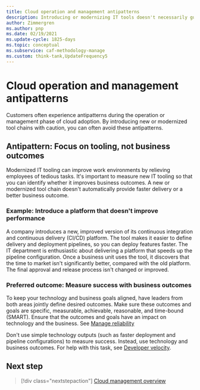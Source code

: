 ```yaml
---
title: Cloud operation and management antipatterns
description: Introducing or modernizing IT tools doesn't necessarily guarantee faster deliveries or better business outcomes.
author: Zimmergren
ms.author: pnp
ms.date: 02/19/2021
ms.update-cycle: 1825-days
ms.topic: conceptual
ms.subservice: caf-methodology-manage
ms.custom: think-tank,UpdateFrequency5
---
```


# Cloud operation and management antipatterns

Customers often experience antipatterns during the operation or management phase of cloud adoption. By introducing new or modernized tool chains with caution, you can often avoid these antipatterns.

## Antipattern: Focus on tooling, not business outcomes

Modernized IT tooling can improve work environments by relieving employees of tedious tasks. It's important to measure new IT tooling so that you can identify whether it improves business outcomes. A new or modernized tool chain doesn't automatically provide faster delivery or a better business outcome.

### Example: Introduce a platform that doesn't improve performance

A company introduces a new, improved version of its continuous integration and continuous delivery (CI/CD) platform. The tool makes it easier to define delivery and deployment pipelines, so you can deploy features faster. The IT department is enthusiastic about delivering a platform that speeds up the pipeline configuration. Once a business unit uses the tool, it discovers that the time to market isn't significantly better, compared with the old platform. The final approval and release process isn't changed or improved.

### Preferred outcome: Measure success with business outcomes

To keep your technology and business goals aligned, have leaders from both areas jointly define desired outcomes. Make sure these outcomes and goals are specific, measurable, achievable, reasonable, and time-bound (SMART). Ensure that the outcomes and goals have an impact on technology and the business. See [Manage reliability](../manage/protect.md#manage-reliability)

Don't use simple technology outputs (such as faster deployment and pipeline configurations) to measure success. Instead, use technology and business outcomes. For help with this task, see [Developer velocity](https://azure.microsoft.com/overview/developer-velocity/).

## Next step

> [!div class="nextstepaction"]
> [Cloud management overview](../manage/index.md)
